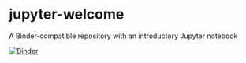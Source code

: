 # jupyter-welcome

A Binder-compatible repository with an introductory Jupyter notebook

[![Binder](http://mybinder.org/badge.svg)](http://mybinder.org:/repo/clemsonciti/jupyter-welcome)
